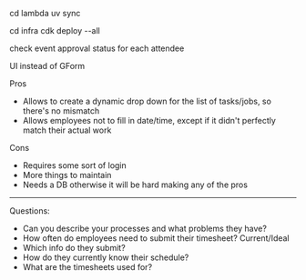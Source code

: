 
cd lambda
uv sync


cd infra
cdk deploy --all

check event approval status for each attendee



UI instead of GForm

Pros
- Allows to create a dynamic drop down for the list of tasks/jobs, so there's no mismatch
- Allows employees not to fill in date/time, except if it didn't perfectly match their actual work

Cons
- Requires some sort of login
- More things to maintain
- Needs a DB otherwise it will be hard making any of the pros

---------

Questions:
- Can you describe your processes and what problems they have?
- How often do employees need to submit their timesheet? Current/Ideal
- Which info do they submit?
- How do they currently know their schedule?
- What are the timesheets used for?